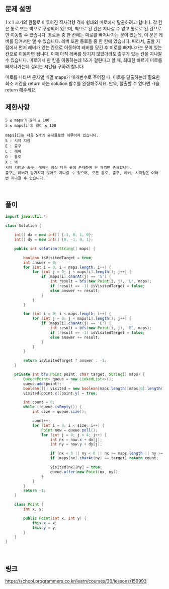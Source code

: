 ## 문제 설명
1 x 1 크기의 칸들로 이루어진 직사각형 격자 형태의 미로에서 탈출하려고 합니다. 각 칸은 통로 또는 벽으로 구성되어 있으며, 벽으로 된 칸은 지나갈 수 없고 통로로 된 칸으로만 이동할 수 있습니다. 통로들 중 한 칸에는 미로를 빠져나가는 문이 있는데, 이 문은 레버를 당겨서만 열 수 있습니다. 레버 또한 통로들 중 한 칸에 있습니다. 따라서, 출발 지점에서 먼저 레버가 있는 칸으로 이동하여 레버를 당긴 후 미로를 빠져나가는 문이 있는 칸으로 이동하면 됩니다. 이때 아직 레버를 당기지 않았더라도 출구가 있는 칸을 지나갈 수 있습니다. 미로에서 한 칸을 이동하는데 1초가 걸린다고 할 때, 최대한 빠르게 미로를 빠져나가는데 걸리는 시간을 구하려 합니다.

미로를 나타낸 문자열 배열 maps가 매개변수로 주어질 때, 미로를 탈출하는데 필요한 최소 시간을 return 하는 solution 함수를 완성해주세요. 만약, 탈출할 수 없다면 -1을 return 해주세요.

## 제한사항
```
5 ≤ maps의 길이 ≤ 100
5 ≤ maps[i]의 길이 ≤ 100

maps[i]는 다음 5개의 문자들로만 이루어져 있습니다.
S : 시작 지점
E : 출구
L : 레버
O : 통로
X : 벽
시작 지점과 출구, 레버는 항상 다른 곳에 존재하며 한 개씩만 존재합니다.
출구는 레버가 당겨지지 않아도 지나갈 수 있으며, 모든 통로, 출구, 레버, 시작점은 여러 번 지나갈 수 있습니다.
```

<br>

## 풀이
```java
import java.util.*;

class Solution {

    int[] dx = new int[] {-1, 0, 1, 0};
    int[] dy = new int[] {0, -1, 0, 1};

    public int solution(String[] maps) {

        boolean isVisitedTarget = true;
        int answer = 0;
        for (int i = 0; i < maps.length; i++) {
            for (int j = 0; j < maps[i].length(); j++) {
                if (maps[i].charAt(j) == 'S') {
                    int result = bfs(new Point(i, j), 'L', maps);
                    if (result == -1) isVisitedTarget = false;
                    else answer += result;
                }
            }
        }

        for (int i = 0; i < maps.length; i++) {
            for (int j = 0; j < maps[i].length(); j++) {
                if (maps[i].charAt(j) == 'L') {
                    int result = bfs(new Point(i, j), 'E', maps);
                    if (result == -1) isVisitedTarget = false;
                    else answer += result;
                }
            }
        }

        return isVisitedTarget ? answer : -1;
    }

    private int bfs(Point point, char target, String[] maps) {
        Queue<Point> queue = new LinkedList<>();
        queue.add(point);
        boolean[][] visited = new boolean[maps.length][maps[0].length()];
        visited[point.x][point.y] = true;

        int count = 0;
        while (!queue.isEmpty()) {
            int size = queue.size();

            count++;
            for (int i = 0; i < size; i++) {
                Point now = queue.poll();
                for (int j = 0; j < 4; j++) {
                    int nx = now.x + dx[j];
                    int ny = now.y + dy[j];

                    if (nx < 0 || ny < 0 || nx >= maps.length || ny >= maps[0].length() || visited[nx][ny] || maps[nx].charAt(ny) == 'X') continue;
                    if (maps[nx].charAt(ny) == target) return count;

                    visited[nx][ny] = true;
                    queue.offer(new Point(nx, ny));
                }
            }
        }
        return -1;
    }

    class Point {
        int x, y;

        public Point(int x, int y) {
            this.x = x;
            this.y = y;
        }
    }
}
```

<br>

## 링크
https://school.programmers.co.kr/learn/courses/30/lessons/159993
